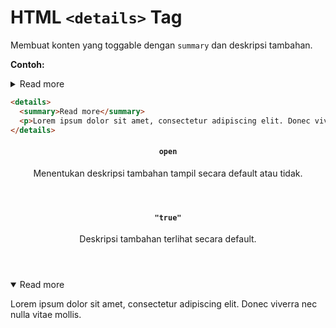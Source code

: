 # HTML `<details>` Tag

Membuat konten yang toggable dengan `summary` dan deskripsi tambahan.

<div class="example">
	<p class="example__label"><strong>Contoh:</strong></p>
	<div class="example__preview">
        <details>
        <summary>Read more</summary>
        <p>Lorem ipsum dolor sit amet, consectetur adipiscing elit. Donec viverra nec nulla vitae mollis.</p>
        </details>
	</div>
</div>

```html
<details>
  <summary>Read more</summary>
  <p>Lorem ipsum dolor sit amet, consectetur adipiscing elit. Donec viverra nec nulla vitae mollis.</p>
</details>
```

<article class="attribute">
	<header class="attribute__header">
		<h4 class="attribute__name">
			<code class="attribute__tag">open</code>
		</h4>
		<div class="attribute__desc">
			<p>Menentukan deskripsi tambahan tampil secara default atau tidak.</p>
		</div>
	</header>
	<div class="attribute__values">
		<article class="attribute__value">
			<header class="attribute__value-header">
				<h4 class="attribute__value-title">
					<code class="attribute__value-tag">"true"</code>
				</h4>
				<div class="attribute__value-desc">
					<p>Deskripsi tambahan terlihat secara default.</p>
				</div>
			</header>
            <aside class="attribute__preview">
				<div class="attribute__preview-output">
                    <details open="true">
                    <summary>Read more</summary>
                    <p>Lorem ipsum dolor sit amet, consectetur adipiscing elit. Donec viverra nec nulla vitae mollis.</p>
                    </details>
				</div>
			</aside>
		</article>
	</div>
</article>